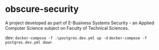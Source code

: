 # obscure-security

A project developed as part of E-Business Systems Security - an Applied Computer Science subject on Faculty of Technical Sciences.

dev:
    ```docker-compose -f .\postgres.dev.yml up -d```
	 ```docker-compose -f postgres.dev.yml down```
